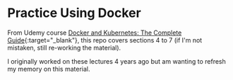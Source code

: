 # Practice Using Docker

From Udemy course [Docker and Kubernetes: The Complete Guide](https://www.udemy.com/course/docker-and-kubernetes-the-complete-guide/){:target="_blank"},
this repo covers sections 4 to 7 (if I'm not mistaken, still re-working the material).

I originally worked on these lectures 4 years ago but am wanting to refresh my memory 
on this material.
